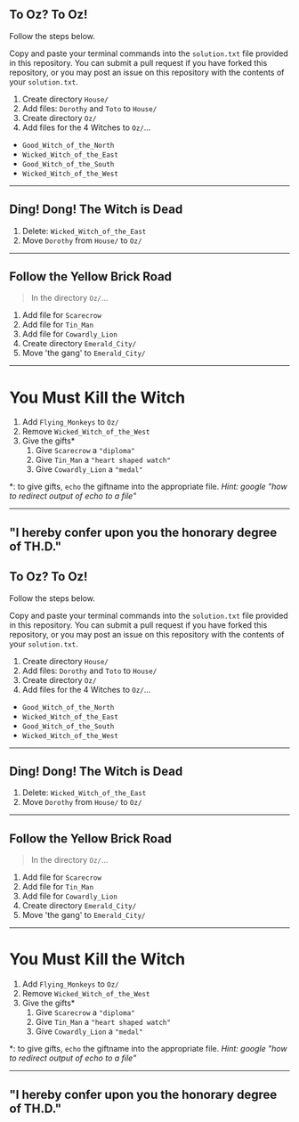 ## To Oz?  To Oz!

Follow the steps below.

Copy and paste your terminal commands into the `solution.txt` file provided
in this repository. You can submit a pull request if you have forked this repository, or you may post an issue on this repository with the contents of your `solution.txt`.

1. Create directory `House/`
1. Add files: `Dorothy` and `Toto` to `House/`
1. Create directory `Oz/`
1. Add files for the 4 Witches to `Oz/`...
  - `Good_Witch_of_the_North`
  - `Wicked_Witch_of_the_East`
  - `Good_Witch_of_the_South`
  - `Wicked_Witch_of_the_West`

---
## Ding! Dong! The Witch is Dead

1. Delete: `Wicked_Witch_of_the_East`
1. Move `Dorothy` from `House/` to `Oz/`

---
## Follow the Yellow Brick Road

> In the directory `Oz/`...

1. Add file for `Scarecrow`
1. Add file for `Tin_Man`
1. Add file for `Cowardly_Lion`
1. Create directory `Emerald_City/`
1. Move 'the gang' to `Emerald_City/`

---
# You Must Kill the Witch

1. Add `Flying_Monkeys` to `Oz/`
1. Remove `Wicked_Witch_of_the_West`
1. Give the gifts*
    1. Give `Scarecrow` a `"diploma"`
    1. Give `Tin_Man` a `"heart shaped watch"`
    1. Give `Cowardly_Lion` a `"medal"`

*: to give gifts, `echo` the giftname into the appropriate file. *Hint: google "how to redirect output of echo to a file"*

---

## "I hereby confer upon you the honorary degree of TH.D."
## To Oz?  To Oz!

Follow the steps below.

Copy and paste your terminal commands into the `solution.txt` file provided
in this repository. You can submit a pull request if you have forked this repository, or you may post an issue on this repository with the contents of your `solution.txt`.

1. Create directory `House/`
1. Add files: `Dorothy` and `Toto` to `House/`
1. Create directory `Oz/`
1. Add files for the 4 Witches to `Oz/`...
  - `Good_Witch_of_the_North`
  - `Wicked_Witch_of_the_East`
  - `Good_Witch_of_the_South`
  - `Wicked_Witch_of_the_West`

---
## Ding! Dong! The Witch is Dead

1. Delete: `Wicked_Witch_of_the_East`
1. Move `Dorothy` from `House/` to `Oz/`

---
## Follow the Yellow Brick Road

> In the directory `Oz/`...

1. Add file for `Scarecrow`
1. Add file for `Tin_Man`
1. Add file for `Cowardly_Lion`
1. Create directory `Emerald_City/`
1. Move 'the gang' to `Emerald_City/`

---
# You Must Kill the Witch

1. Add `Flying_Monkeys` to `Oz/`
1. Remove `Wicked_Witch_of_the_West`
1. Give the gifts*
    1. Give `Scarecrow` a `"diploma"`
    1. Give `Tin_Man` a `"heart shaped watch"`
    1. Give `Cowardly_Lion` a `"medal"`

*: to give gifts, `echo` the giftname into the appropriate file. *Hint: google "how to redirect output of echo to a file"*

---

## "I hereby confer upon you the honorary degree of TH.D."
